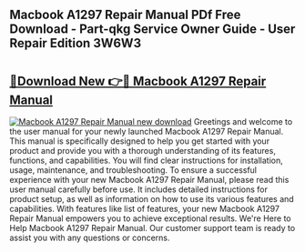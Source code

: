 ## Macbook A1297 Repair Manual PDf Free Download - Part-qkg Service Owner Guide - User Repair Edition 3W6W3

# <h2><a href="http://bc66144.oget.top/?id=Macbook+A1297+Repair+Manual">🔗Download New 👉🔴 Macbook A1297 Repair Manual</a></h2>

[![Macbook A1297 Repair Manual new download](https://i.imgur.com/5g1atiW.png)](http://bc66144.oget.top/?id=Macbook+A1297+Repair+Manual)
Greetings and welcome to the user manual for your newly launched Macbook A1297 Repair Manual. This manual is specifically designed to help you get started with your product and provide you with a thorough understanding of its features, functions, and capabilities. You will find clear instructions for installation, usage, maintenance, and troubleshooting. To ensure a successful experience with your new Macbook A1297 Repair Manual, please read this user manual carefully before use. It includes detailed instructions for product setup, as well as information on how to use its various features and capabilities. With features like list of features, your new Macbook A1297 Repair Manual empowers you to achieve exceptional results. We're Here to Help Macbook A1297 Repair Manual. Our customer support team is ready to assist you with any questions or concerns.

